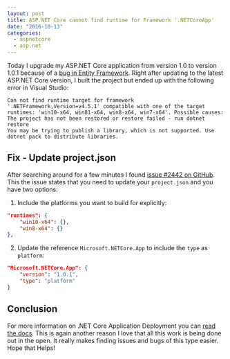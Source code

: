 ```yaml
---
layout: post
title: ASP.NET Core cannot find runtime for Framework '.NETCoreApp'
date: "2016-10-13"
categories:
  - aspnetcore
  - asp.net
---
```


Today I upgrade my ASP.NET Core application from version 1.0 to version 1.0.1 because of a [bug in Entity Framework](https://github.com/aspnet/EntityFramework/issues/5454).   Right after updating to the latest ASP.NET Core version, I built the project but ended up with the following error in Visual Studio:

```
Can not find runtime target for framework '.NETFramework,Version=v4.5.1' compatible with one of the target runtimes: 'win10-x64, win81-x64, win8-x64, win7-x64'. Possible causes:
The project has not been restored or restore failed - run dotnet restore
You may be trying to publish a library, which is not supported. Use dotnet pack to distribute libraries.
```

## Fix - Update project.json
After searching around for a few minutes I found [issue #2442 on GitHub](https://github.com/dotnet/cli/issues/2442#issuecomment-233154291).  This the issue states that you need to update your ```project.json``` and you have two options:

1. Include the platforms you want to build for explicitly:

```json
"runtimes": {
    "win10-x64": {},
    "win8-x64": {} 
},
```

2. Update the reference ```Microsoft.NETCore.App``` to include the ```type``` as ```platform```:

```json
"Microsoft.NETCore.App": {
    "version": "1.0.1",
    "type": "platform"
}
```

## Conclusion 
For more information on .NET Core Application Deployment you can [read the docs](https://docs.microsoft.com/en-us/dotnet/articles/core/deploying/index).  This is again another reason I love that all this work is being done out in the open. It really makes finding issues and bugs of this type easier.  Hope that Helps!